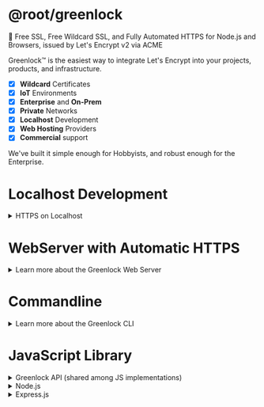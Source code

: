 # @root/greenlock

🔐 Free SSL, Free Wildcard SSL, and Fully Automated HTTPS for Node.js and Browsers, issued by Let's Encrypt v2 via ACME

Greenlock&trade; is the easiest way to integrate Let's Encrypt into your projects, products, and infrastructure.

-   [x] **Wildcard** Certificates
-   [x] **IoT** Environments
-   [x] **Enterprise** and **On-Prem**
-   [x] **Private** Networks
-   [x] **Localhost** Development
-   [x] **Web Hosting** Providers
-   [x] **Commercial** support

We've built it simple enough for Hobbyists, and robust enough for the Enterprise.

# Localhost Development

<details>
<summary>HTTPS on Localhost</summary>
TODO

</details>

# WebServer with Automatic HTTPS

<details>
<summary>Learn more about the Greenlock Web Server</summary>
TODO
</details>

# Commandline

<details>
<summary>Learn more about the Greenlock CLI</summary>
TODO
</details>

# JavaScript Library

<details>
<summary>Greenlock API (shared among JS implementations)</summary>

### Instantiate

```js
// Creates an instance of greenlock with certain default values

var gl = Greenlock.create({
	// Staging for testing environments
	staging: true,

	// This should be the contact who receives critical bug and security notifications
	// Optionally, you may receive other (very few) updates, such as important new features
	maintainerEmail: 'jon@example.com',
	maintainerUpdates: true, // default: false

	// The "Let's Encrypt Subscriber" (often the same as the maintainer)
	// NOT the end customer (except where that is also the maintainer)
	subscriberEmail: 'jon@example.com',
	agreeToTerms: true // default: false
});
```

| Parameter         | Description                                                                                                                                                |
| ----------------- | ---------------------------------------------------------------------------------------------------------------------------------------------------------- |
| maintainerEmail   | the developer contact for critical bug and security notifications                                                                                          |
| maintainerUpdates | (default: false) receive occasional non-critical notifications                                                                                             |
| subscriberEmail   | the contact who agrees to the Let's Encrypt Subscriber Agreement and the Greenlock Terms of Service<br>this contact receives renewal failure notifications |
| agreeToTerms      | (default: false) either 'true' or a function that presents the Terms of Service and returns it once accepted                                               |

### Add Approved Domains

```js
gl.add({
	subject: 'example.com',
	altnames: ['example.com', 'www.example.com', 'exampleapi.com']
});
```

| Parameter       | Description                                                                        |
| --------------- | ---------------------------------------------------------------------------------- |
| subject         | the first domain on, and identifier of the certificate                             |
| altnames        | first domain, plus additional domains<br>note: the order should always be the same |
| subscriberEmail | if different from the default (i.e. multi-tenant, whitelabel)                      |
| agreeToTerms    | if subscriber is different from the default                                        |

### Issue and Renew Certificates

This will renew only domains that have reached their `renewAt` or are within the befault `renewOffset`.

```js
return greenlock
	.renew()
	.then(function(pems) {
		console.info(pems);
	})
	.then(function(results) {
		results.forEach(function(site) {
			if (site.error) {
				console.error(site.subject, site.error);
				return;
			}
		});
	});
```

| Parameter  | Type | Description                                                |
| ---------- | ---- | ---------------------------------------------------------- |
| (optional) | -    | ALL parameters are optional, but some should be paired     |
| force      | bool | force silly options, such as tiny durations                |
| duplicate  | bool | force the domain to renew, regardless of age or expiration |

<!--
| servername  | string<br>hostname   | renew the certificate that has this domain in its altnames (for ServerName Indication / SNI lookup) |
| renewOffset | string<br>+ duration | renew domains that have been **issued** after the given duration. ex: '45d' (45 days _after_)       |
| renewOffset | string<br>- duration | renew domains, by this duration, before they **expire**. ex: '-3w' (3 weeks _before_)               |
-->

Note: only previous approved domains (via `gl.add()`) may be renewed

Note: this will NOT throw an **error**. It will return an array of certifates or errors.

### More

TODO

</details>

<details>
<summary>Node.js</summary>
```bash
npm install --save @root/greenlock
````

TODO

</details>

<details>
<summary>Express.js</summary>
```js
'use strict';

var Greenlock = require(@root/greenlock-express);

var greenlock = Greenlock.create({
// for security and critical bug notices
maintainerEmail: 'jon@example.com'

// for
maintainerNewsletter: true
});

```
</details>


<details>
<summary>WebPack</summary>
TODO
</details>

<details>
<summary>VanillaJS for Browsers</summary>
TODO
</details>

# HTTP-01 &amp; DNS-01 Integrations

For Public Web Servers running on a VPS, the **default HTTP-01 challenge plugin**
will work just fine for most people.

However, for

-   **Wildcard Certificates**
-   **IoT Environments**
-   **Enterprise On-Prem**
-   **Private Networks**

Greenlock provides an easy way to integrate Let's Encrypt with your existing services
through a variety of **DNS-01** infrastructure

Why
Typically file propagation is faster and more reliably than DNS propagation.
Therefore, http-01 will be preferred to dns-01 except when wildcards or **private domains** are in use.

http-01 will only be supplied as a defaut if no other challenge is provided.

You can use ACME (Let's Encrypt) with

    -   [x] DNS-01 Challenges
        -   CloudFlare
        -   [Digital Ocean](https://git.rootprojects.org/root/acme-dns-01-digitalocean.js)
        -   [DNSimple](https://git.rootprojects.org/root/acme-dns-01-dnsimple.js)
        -   [DuckDNS](https://git.rootprojects.org/root/acme-dns-01-duckdns.js)
        -   [GoDaddy](https://git.rootprojects.org/root/acme-dns-01-godaddy.js)
        -   [Gandi](https://git.rootprojects.org/root/acme-dns-01-gandi.js)
        -   [NameCheap](https://git.rootprojects.org/root/acme-dns-01-namecheap.js)
        -   [Name&#46;com](https://git.rootprojects.org/root/acme-dns-01-namedotcom.js)
        -   Route53 (AWS)
        -   [Vultr](https://git.rootprojects.org/root/acme-dns-01-vultr.js)
        -   Build your own
    -   [x] HTTP-01 Challenges
        -   [In-Memory](https://git.rootprojects.org/root/acme-http-01-standalone.js) (Standalone)
        -   [FileSystem](https://git.rootprojects.org/root/acme-http-01-webroot.js) (WebRoot)
        -   S3 (AWS, Digital Ocean, etc)
    -   [x] TLS-ALPN-01 Challenges
        - Contact us to learn about Greenlock Pro
```
